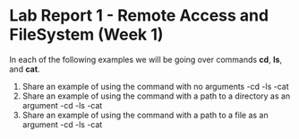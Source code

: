 # Lab Report 1 - Remote Access and FileSystem (Week 1)
In each of the following examples we will be going over commands **cd**, **ls**, and **cat**.
1. Share an example of using the command with no arguments
     -cd
     -ls
     -cat
3. Share an example of using the command with a path to a directory as an argument
     -cd
     -ls
     -cat
5. Share an example of using the command with a path to a file as an argument
     -cd
     -ls
     -cat

